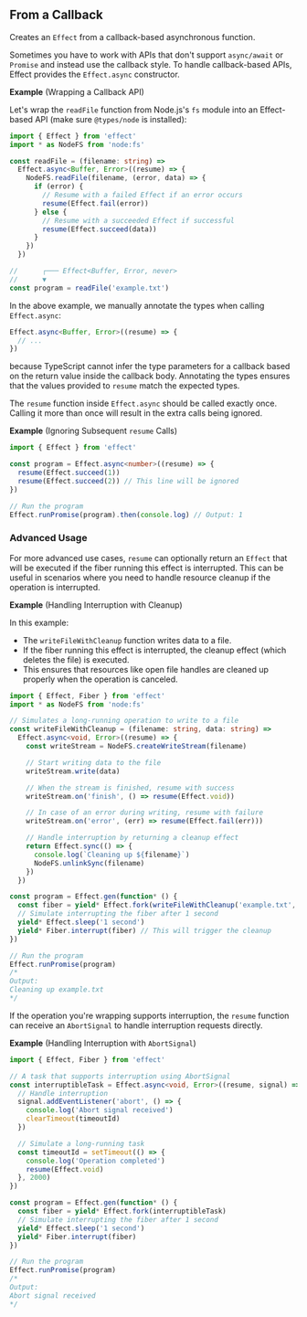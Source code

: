 ## From a Callback

Creates an `Effect` from a callback-based asynchronous function.

Sometimes you have to work with APIs that don't support `async/await` or `Promise` and instead use the callback style.
To handle callback-based APIs, Effect provides the `Effect.async` constructor.

**Example** (Wrapping a Callback API)

Let's wrap the `readFile` function from Node.js's `fs` module into an Effect-based API (make sure `@types/node` is installed):

```ts twoslash
import { Effect } from 'effect'
import * as NodeFS from 'node:fs'

const readFile = (filename: string) =>
  Effect.async<Buffer, Error>((resume) => {
    NodeFS.readFile(filename, (error, data) => {
      if (error) {
        // Resume with a failed Effect if an error occurs
        resume(Effect.fail(error))
      } else {
        // Resume with a succeeded Effect if successful
        resume(Effect.succeed(data))
      }
    })
  })

//      ┌─── Effect<Buffer, Error, never>
//      ▼
const program = readFile('example.txt')
```

In the above example, we manually annotate the types when calling `Effect.async`:

```ts showLineNumbers=false "<Buffer, Error>"
Effect.async<Buffer, Error>((resume) => {
  // ...
})
```

because TypeScript cannot infer the type parameters for a callback
based on the return value inside the callback body. Annotating the types ensures that the values provided to `resume` match the expected types.

The `resume` function inside `Effect.async` should be called exactly once. Calling it more than once will result in the extra calls being ignored.

**Example** (Ignoring Subsequent `resume` Calls)

```ts twoslash
import { Effect } from 'effect'

const program = Effect.async<number>((resume) => {
  resume(Effect.succeed(1))
  resume(Effect.succeed(2)) // This line will be ignored
})

// Run the program
Effect.runPromise(program).then(console.log) // Output: 1
```

### Advanced Usage

For more advanced use cases, `resume` can optionally return an `Effect` that will be executed if the fiber running this effect is interrupted. This can be useful in scenarios where you need to handle resource cleanup if the operation is interrupted.

**Example** (Handling Interruption with Cleanup)

In this example:

- The `writeFileWithCleanup` function writes data to a file.
- If the fiber running this effect is interrupted, the cleanup effect (which deletes the file) is executed.
- This ensures that resources like open file handles are cleaned up properly when the operation is canceled.

```ts twoslash
import { Effect, Fiber } from 'effect'
import * as NodeFS from 'node:fs'

// Simulates a long-running operation to write to a file
const writeFileWithCleanup = (filename: string, data: string) =>
  Effect.async<void, Error>((resume) => {
    const writeStream = NodeFS.createWriteStream(filename)

    // Start writing data to the file
    writeStream.write(data)

    // When the stream is finished, resume with success
    writeStream.on('finish', () => resume(Effect.void))

    // In case of an error during writing, resume with failure
    writeStream.on('error', (err) => resume(Effect.fail(err)))

    // Handle interruption by returning a cleanup effect
    return Effect.sync(() => {
      console.log(`Cleaning up ${filename}`)
      NodeFS.unlinkSync(filename)
    })
  })

const program = Effect.gen(function* () {
  const fiber = yield* Effect.fork(writeFileWithCleanup('example.txt', 'Some long data...'))
  // Simulate interrupting the fiber after 1 second
  yield* Effect.sleep('1 second')
  yield* Fiber.interrupt(fiber) // This will trigger the cleanup
})

// Run the program
Effect.runPromise(program)
/*
Output:
Cleaning up example.txt
*/
```

If the operation you're wrapping supports interruption, the `resume` function can receive an `AbortSignal` to handle interruption requests directly.

**Example** (Handling Interruption with `AbortSignal`)

```ts twoslash
import { Effect, Fiber } from 'effect'

// A task that supports interruption using AbortSignal
const interruptibleTask = Effect.async<void, Error>((resume, signal) => {
  // Handle interruption
  signal.addEventListener('abort', () => {
    console.log('Abort signal received')
    clearTimeout(timeoutId)
  })

  // Simulate a long-running task
  const timeoutId = setTimeout(() => {
    console.log('Operation completed')
    resume(Effect.void)
  }, 2000)
})

const program = Effect.gen(function* () {
  const fiber = yield* Effect.fork(interruptibleTask)
  // Simulate interrupting the fiber after 1 second
  yield* Effect.sleep('1 second')
  yield* Fiber.interrupt(fiber)
})

// Run the program
Effect.runPromise(program)
/*
Output:
Abort signal received
*/
```
